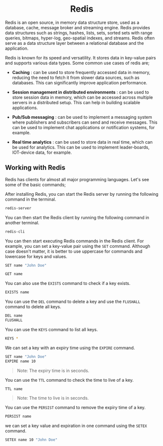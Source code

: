 <h1 align="center">Redis</h1>

Redis is an open source, in memory data structure store, used as a database, cache, message broker and streaming engine. Redis provides data structures such as strings, hashes, lists, sets, sorted sets with range queries, bitmaps, hyper-log, geo-spatial indexes, and streams. Redis often serve as a data structure layer between a relational database and the application.

Redis is known for its speed and versatility. It stores data in key-value pairs and supports various data types. Some common use cases of redis are;

- **Caching** : can be used to store frequently accessed data in memory, reducing the need to fetch it from slower data sources, such as databases. This can significantly improve application performance.

- **Session management in distributed environments** : can be used to store session data in memory, which can be accessed across multiple servers in a distributed setup. This can help in building scalable applications.

- **Pub/Sub messaging** : can be used to implement a messaging system where publishers and subscribers can send and receive messages. This can be used to implement chat applications or notification systems, for example.

- **Real time analytics** : can be used to store data in real time, which can be used for analytics. This can be used to implement leader-boards, IOT-device data, for example.

## Working with Redis

Redis has clients for almost all major programming languages. Let's see some of the basic commands;

After installing Redis, you can start the Redis server by running the following command in the terminal.

```bash
redis-server
```

You can then start the Redis client by running the following command in another terminal.

```bash
redis-cli
```

You can then start executing Redis commands in the Redis client. For example, you can set a key-value pair using the `SET` command. Although case doesn't matter, it is better to use uppercase for commands and lowercase for keys and values.

```bash
SET name "John Doe"

GET name
```

You can also use the `EXISTS` command to check if a key exists.

```bash
EXISTS name
```

You can use the `DEL` command to delete a key and use the `FLUSHALL` command to delete all keys.

```bash
DEL name
FLUSHALL
```

You can use the `KEYS` command to list all keys.

```bash
KEYS *
```
We can set a key with an expiry time using the `EXPIRE` command.

```bash
SET name "John Doe"
EXPIRE name 10
```
> Note: The expiry time is in seconds.

You can use the `TTL` command to check the time to live of a key.

```bash
TTL name
```
> Note: The time to live is in seconds.

You can use the `PERSIST` command to remove the expiry time of a key.

```bash
PERSIST name
```

we can set a key value and expiration in one command using the `SETEX` command.

```bash
SETEX name 10 "John Doe"
```
